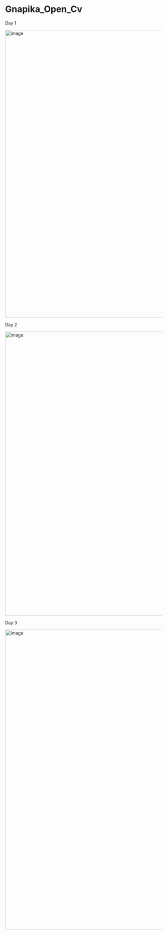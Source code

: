 # Gnapika_Open_Cv

Day 1

<img width="1366" height="922" alt="image" src="https://github.com/user-attachments/assets/dc19f3f9-f583-47ac-aa10-7655f8006d4d" />

Day 2

<img width="1373" height="910" alt="image" src="https://github.com/user-attachments/assets/b2947f2d-d428-4977-bb4a-e8a1e46e5002" />

Day 3

<img width="1455" height="962" alt="image" src="https://github.com/user-attachments/assets/1d7abcca-43c8-4923-92c3-89f39465d21d" />
